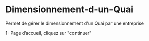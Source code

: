 # Dimensionnement-d-un-Quai
Permet de gérer le dimensionnement d'un Quai par une entreprise

1- Page d’accueil, cliquez sur "continuer"
